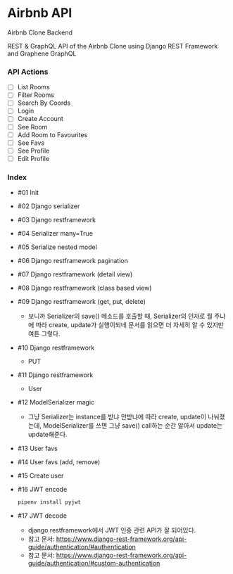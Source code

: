 # Airbnb API

Airbnb Clone Backend

REST & GraphQL API of the Airbnb Clone using Django REST Framework and Graphene GraphQL

### API Actions

- [ ] List Rooms
- [ ] Filter Rooms
- [ ] Search By Coords
- [ ] Login
- [ ] Create Account
- [ ] See Room
- [ ] Add Room to Favourites
- [ ] See Favs
- [ ] See Profile
- [ ] Edit Profile

### Index

- #01 Init

- #02 Django serializer

- #03 Django restframework

- #04 Serializer many=True

- #05 Serialize nested model

- #06 Django restframework pagination

- #07 Django restframework (detail view)

- #08 Django restframework (class based view)

- #09 Django restframework (get, put, delete)

  - 보니까 Serializer의 save() 메소드를 호출할 때, Serializer의 인자로 뭘 주냐에 따라 create, update가 실행이되네 문서를 읽으면 더 자세히 알 수 있지만 여튼 그렇다.

- #10 Django restframework

  - PUT

- #11 Django restframework

  - User

- #12 ModelSerializer magic

  - 그냥 Serializer는 instance를 받냐 안받냐에 따라 create, update이 나눠졌는데, ModelSerializer를 쓰면 그냥 save() call하는 순간 알아서 update는 update해준다.

- #13 User favs

- #14 User favs (add, remove)

- #15 Create user

- #16 JWT encode

  ```bash
  pipenv install pyjwt
  ```

- #17 JWT decode

  - django restframework에서 JWT 인증 관련 API가 잘 되어있다.
  - 참고 문서: https://www.django-rest-framework.org/api-guide/authentication/#authentication
  - 참고 문서: https://www.django-rest-framework.org/api-guide/authentication/#custom-authentication
